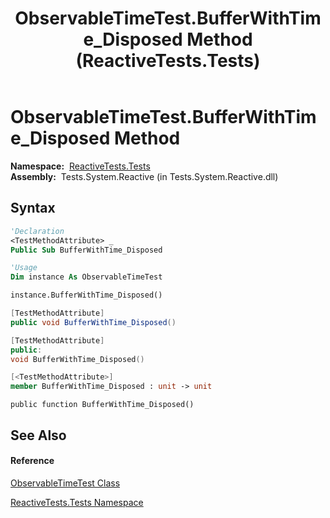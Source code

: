 ﻿---
title: ObservableTimeTest.BufferWithTime_Disposed Method  (ReactiveTests.Tests)
TOCTitle: BufferWithTime_Disposed Method
ms:assetid: M:ReactiveTests.Tests.ObservableTimeTest.BufferWithTime_Disposed
ms:mtpsurl: https://msdn.microsoft.com/en-us/library/reactivetests.tests.observabletimetest.bufferwithtime_disposed(v=VS.103)
ms:contentKeyID: 36619155
ms.date: 06/28/2011
mtps_version: v=VS.103
f1_keywords:
- ReactiveTests.Tests.ObservableTimeTest.BufferWithTime_Disposed
dev_langs:
- CSharp
- JScript
- VB
- FSharp
- c++
---

# ObservableTimeTest.BufferWithTime\_Disposed Method

**Namespace:**  [ReactiveTests.Tests](hh289046\(v=vs.103\).md)  
**Assembly:**  Tests.System.Reactive (in Tests.System.Reactive.dll)

## Syntax

``` vb
'Declaration
<TestMethodAttribute> _
Public Sub BufferWithTime_Disposed
```

``` vb
'Usage
Dim instance As ObservableTimeTest

instance.BufferWithTime_Disposed()
```

``` csharp
[TestMethodAttribute]
public void BufferWithTime_Disposed()
```

``` c++
[TestMethodAttribute]
public:
void BufferWithTime_Disposed()
```

``` fsharp
[<TestMethodAttribute>]
member BufferWithTime_Disposed : unit -> unit 
```

``` jscript
public function BufferWithTime_Disposed()
```

## See Also

#### Reference

[ObservableTimeTest Class](hh315045\(v=vs.103\).md)

[ReactiveTests.Tests Namespace](hh289046\(v=vs.103\).md)

